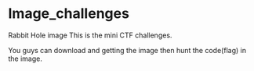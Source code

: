 # Image_challenges
Rabbit Hole image
This is the mini CTF challenges.

You guys can download and getting the image then hunt the code(flag) in the image.
